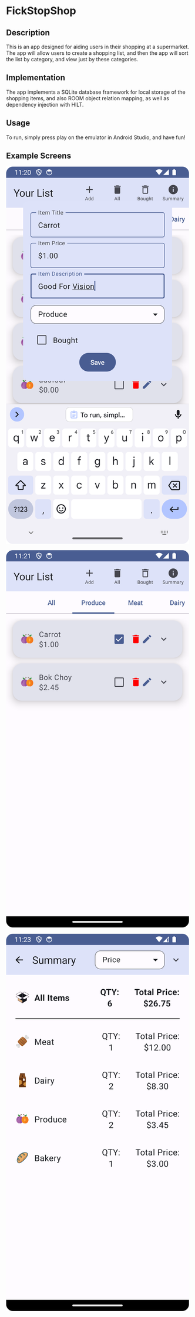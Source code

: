 # FickStopShop

## Description
This is an app designed for aiding users in their shopping at a supermarket. The app will allow users to create a shopping list, and then the app will sort the list by category, and view just by these categories.

## Implementation
The app implements a SQLite database framework for local storage of the shopping items, and also ROOM object relation mapping, as well as dependency injection with HILT. 

## Usage
To run, simply press play on the emulator in Android Studio, and have fun!

## Example Screens
![image](Screenshots/1.png)

![image](Screenshots/2.png)

![image](Screenshots/3.png)
